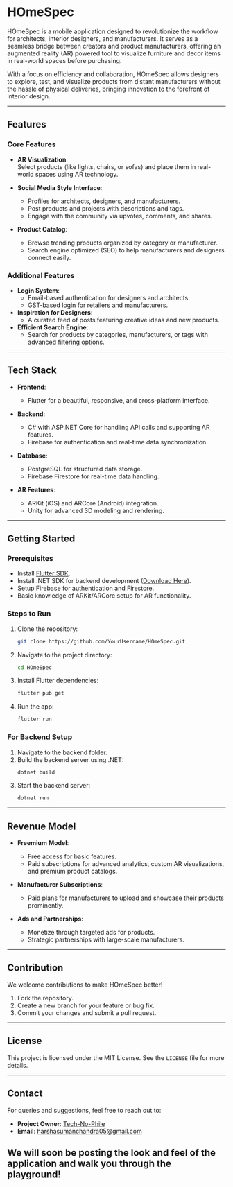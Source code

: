 
# HOmeSpec  

HOmeSpec is a mobile application designed to revolutionize the workflow for architects, interior designers, and manufacturers. It serves as a seamless bridge between creators and product manufacturers, offering an augmented reality (AR) powered tool to visualize furniture and decor items in real-world spaces before purchasing.  

With a focus on efficiency and collaboration, HOmeSpec allows designers to explore, test, and visualize products from distant manufacturers without the hassle of physical deliveries, bringing innovation to the forefront of interior design.  

---

## Features  

### Core Features  
- **AR Visualization**:  
  Select products (like lights, chairs, or sofas) and place them in real-world spaces using AR technology.  
- **Social Media Style Interface**:  
  - Profiles for architects, designers, and manufacturers.  
  - Post products and projects with descriptions and tags.  
  - Engage with the community via upvotes, comments, and shares.  

- **Product Catalog**:  
  - Browse trending products organized by category or manufacturer.  
  - Search engine optimized (SEO) to help manufacturers and designers connect easily.  

### Additional Features  
- **Login System**:  
  - Email-based authentication for designers and architects.  
  - GST-based login for retailers and manufacturers.  
- **Inspiration for Designers**:  
  - A curated feed of posts featuring creative ideas and new products.  
- **Efficient Search Engine**:  
  - Search for products by categories, manufacturers, or tags with advanced filtering options.  

---

## Tech Stack  

- **Frontend**:  
  - Flutter for a beautiful, responsive, and cross-platform interface.  
- **Backend**:  
  - C# with ASP.NET Core for handling API calls and supporting AR features.  
  - Firebase for authentication and real-time data synchronization.  

- **Database**:  
  - PostgreSQL for structured data storage.  
  - Firebase Firestore for real-time data handling.  

- **AR Features**:  
  - ARKit (iOS) and ARCore (Android) integration.  
  - Unity for advanced 3D modeling and rendering.  

---

## Getting Started  

### Prerequisites  
- Install [Flutter SDK](https://flutter.dev/docs/get-started/install).  
- Install .NET SDK for backend development ([Download Here](https://dotnet.microsoft.com/download)).  
- Setup Firebase for authentication and Firestore.  
- Basic knowledge of ARKit/ARCore setup for AR functionality.  

### Steps to Run  
1. Clone the repository:  
   ```bash  
   git clone https://github.com/YourUsername/HOmeSpec.git  
   ```  
2. Navigate to the project directory:  
   ```bash  
   cd HOmeSpec  
   ```  
3. Install Flutter dependencies:  
   ```bash  
   flutter pub get  
   ```  
4. Run the app:  
   ```bash  
   flutter run  
   ```  

### For Backend Setup  
1. Navigate to the backend folder.  
2. Build the backend server using .NET:  
   ```bash  
   dotnet build  
   ```  
3. Start the backend server:  
   ```bash  
   dotnet run  
   ```  

---

## Revenue Model  

- **Freemium Model**:  
  - Free access for basic features.  
  - Paid subscriptions for advanced analytics, custom AR visualizations, and premium product catalogs.  

- **Manufacturer Subscriptions**:  
  - Paid plans for manufacturers to upload and showcase their products prominently.  

- **Ads and Partnerships**:  
  - Monetize through targeted ads for products.  
  - Strategic partnerships with large-scale manufacturers.  

---

## Contribution  

We welcome contributions to make HOmeSpec better!  
1. Fork the repository.  
2. Create a new branch for your feature or bug fix.  
3. Commit your changes and submit a pull request.  

---

## License  

This project is licensed under the MIT License. See the `LICENSE` file for more details.  

---

## Contact  

For queries and suggestions, feel free to reach out to:  
- **Project Owner**: [Tech-No-Phile](https://github.com/Tech-No-Phile)  
- **Email**: harshasumanchandra05@gmail.com

## We will soon be posting the look and feel of the application and walk you through the playground!

